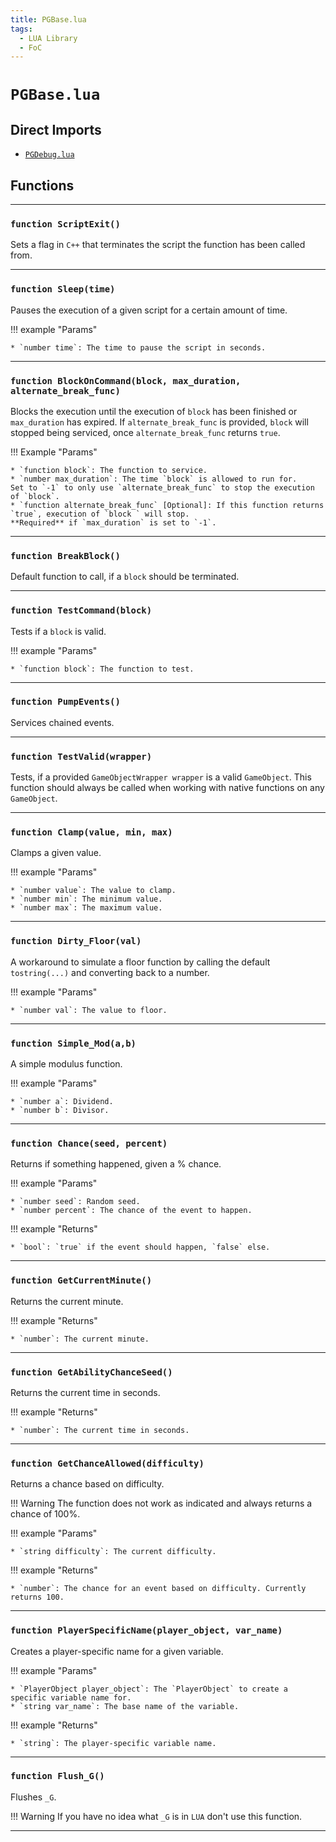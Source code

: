 ```yaml
---
title: PGBase.lua
tags:
  - LUA Library
  - FoC
---
```


# `PGBase.lua`

## Direct Imports

* [`PGDebug.lua`](pgdebug.md "PGDebug.lua")

## Functions

---

### `function ScriptExit()`

Sets a flag in `C++` that terminates the script the function has been called from.

---

### `function Sleep(time)`

Pauses the execution of a given script for a certain amount of time.

!!! example "Params"

    * `number time`: The time to pause the script in seconds.

---

### `function BlockOnCommand(block, max_duration, alternate_break_func)`

Blocks the execution until the execution of `block` has been finished or `max_duration` has expired. If `alternate_break_func` is provided, `block` will stopped being serviced, once `alternate_break_func` returns `true`.

!!! Example "Params"

    * `function block`: The function to service.
    * `number max_duration`: The time `block` is allowed to run for.
    Set to `-1` to only use `alternate_break_func` to stop the execution of `block`.
    * `function alternate_break_func` [Optional]: If this function returns `true`, execution of `block ` will stop.  
    **Required** if `max_duration` is set to `-1`.

---

### `function BreakBlock()`

Default function to call, if a `block` should be terminated.

---

### `function TestCommand(block)`

Tests if a `block` is valid.

!!! example "Params"

    * `function block`: The function to test.

---

### `function PumpEvents()`

Services chained events.

---

### `function TestValid(wrapper)`

Tests, if a provided `GameObjectWrapper wrapper` is a valid `GameObject`. This function should always be called when working with native functions on any `GameObject`.

---

### `function Clamp(value, min, max)`

Clamps a given value.

!!! example "Params"

    * `number value`: The value to clamp.
    * `number min`: The minimum value.
    * `number max`: The maximum value.

---

### `function Dirty_Floor(val)`

A workaround to simulate a floor function by calling the default `tostring(...)` and converting back to a number.

!!! example "Params"

    * `number val`: The value to floor.

---

### `function Simple_Mod(a,b)`

A simple modulus function.

!!! example "Params"

    * `number a`: Dividend.
    * `number b`: Divisor.

---

### `function Chance(seed, percent)`

Returns if something happened, given a % chance.

!!! example "Params"

    * `number seed`: Random seed.
    * `number percent`: The chance of the event to happen.

!!! example "Returns"

    * `bool`: `true` if the event should happen, `false` else.

---

### `function GetCurrentMinute()`

Returns the current minute.

!!! example "Returns"

    * `number`: The current minute.

---

### `function GetAbilityChanceSeed()`

Returns the current time in seconds.

!!! example "Returns"

    * `number`: The current time in seconds.

---

### `function GetChanceAllowed(difficulty)`

Returns a chance based on difficulty.

!!! Warning
    The function does not work as indicated and always returns a chance of 100%.

!!! example "Params"

    * `string difficulty`: The current difficulty.

!!! example "Returns"

    * `number`: The chance for an event based on difficulty. Currently returns 100.

---

### `function PlayerSpecificName(player_object, var_name)`

Creates a player-specific name for a given variable.

!!! example "Params"

    * `PlayerObject player_object`: The `PlayerObject` to create a specific variable name for.
    * `string var_name`: The base name of the variable.

!!! example "Returns"

    * `string`: The player-specific variable name.

---

### `function Flush_G()`

Flushes `_G`.

!!! Warning
    If you have no idea what `_G` is in `LUA` don't use this function.

---
